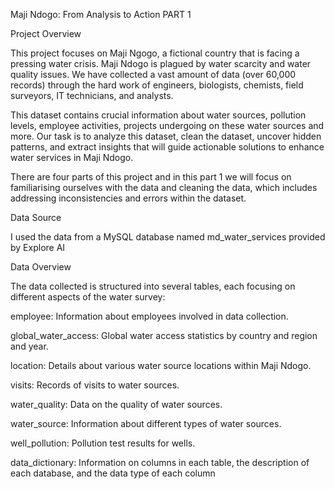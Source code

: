 Maji Ndogo: From Analysis to Action PART 1

Project Overview

This project focuses on Maji Ngogo, a fictional country that is facing a pressing water crisis. Maji Ndogo is plagued 
by water scarcity and water quality issues. We have collected a vast amount of data (over 60,000 records) through the hard 
work of engineers, biologists, chemists, field surveyors, IT technicians, and analysts.

This dataset contains crucial information about water sources, pollution levels, employee activities, projects undergoing
on these water sources and more. Our task is to analyze this dataset, clean the dataset, uncover hidden patterns, and extract insights that will guide actionable solutions to enhance water services in Maji Ndogo.

There are four parts of this project and in this part 1 we will focus on familiarising ourselves with the data and cleaning the data, which includes addressing inconsistencies and errors within the dataset. 

Data Source

I used the data from a MySQL database named md_water_services provided by Explore AI

Data Overview

The data collected is structured into several tables, each focusing on different aspects of the water survey:

employee: Information about employees involved in data collection.

global_water_access: Global water access statistics by country and region and year.

location: Details about various water source locations within Maji Ndogo.

visits: Records of visits to water sources.

water_quality: Data on the quality of water sources.

water_source: Information about different types of water sources.

well_pollution: Pollution test results for wells.

data_dictionary: Information on columns in each table, the description of each database, and the data type of each column




